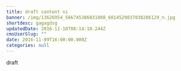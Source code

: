 ```yaml
---
title: draft content ni
banner: /img/13626954_566745386831008_6014529837038286129_n.jpg
shortdesc: gagagdsg
updatedDate: 2016-11-10T08:14:10.244Z
cmsUserSlug: ""
date: 2016-11-09T16:00:00.000Z
categories: null
---
```


draft